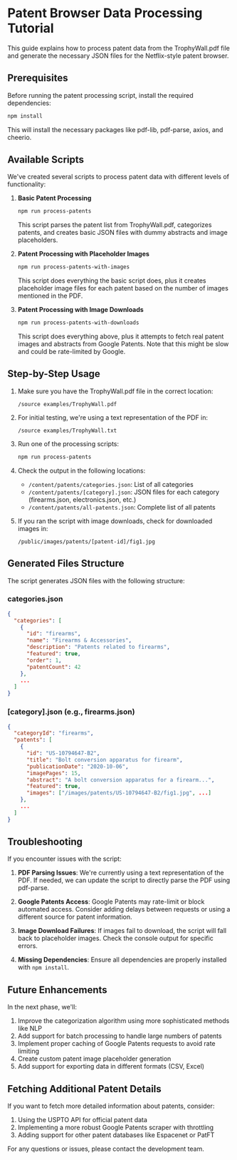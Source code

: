 # Patent Browser Data Processing Tutorial

This guide explains how to process patent data from the TrophyWall.pdf file and generate the necessary JSON files for the Netflix-style patent browser.

## Prerequisites

Before running the patent processing script, install the required dependencies:

```bash
npm install
```

This will install the necessary packages like pdf-lib, pdf-parse, axios, and cheerio.

## Available Scripts

We've created several scripts to process patent data with different levels of functionality:

1. **Basic Patent Processing**
   ```bash
   npm run process-patents
   ```
   This script parses the patent list from TrophyWall.pdf, categorizes patents, and creates basic JSON files with dummy abstracts and image placeholders.

2. **Patent Processing with Placeholder Images**
   ```bash
   npm run process-patents-with-images
   ```
   This script does everything the basic script does, plus it creates placeholder image files for each patent based on the number of images mentioned in the PDF.

3. **Patent Processing with Image Downloads**
   ```bash
   npm run process-patents-with-downloads
   ```
   This script does everything above, plus it attempts to fetch real patent images and abstracts from Google Patents. Note that this might be slow and could be rate-limited by Google.

## Step-by-Step Usage

1. Make sure you have the TrophyWall.pdf file in the correct location:
   ```
   /source examples/TrophyWall.pdf
   ```

2. For initial testing, we're using a text representation of the PDF in:
   ```
   /source examples/TrophyWall.txt
   ```

3. Run one of the processing scripts:
   ```bash
   npm run process-patents
   ```

4. Check the output in the following locations:
   - `/content/patents/categories.json`: List of all categories
   - `/content/patents/[category].json`: JSON files for each category (firearms.json, electronics.json, etc.)
   - `/content/patents/all-patents.json`: Complete list of all patents

5. If you ran the script with image downloads, check for downloaded images in:
   ```
   /public/images/patents/[patent-id]/fig1.jpg
   ```

## Generated Files Structure

The script generates JSON files with the following structure:

### categories.json
```json
{
  "categories": [
    {
      "id": "firearms",
      "name": "Firearms & Accessories",
      "description": "Patents related to firearms",
      "featured": true,
      "order": 1,
      "patentCount": 42
    },
    ...
  ]
}
```

### [category].json (e.g., firearms.json)
```json
{
  "categoryId": "firearms",
  "patents": [
    {
      "id": "US-10794647-B2",
      "title": "Bolt conversion apparatus for firearm",
      "publicationDate": "2020-10-06",
      "imagePages": 15,
      "abstract": "A bolt conversion apparatus for a firearm...",
      "featured": true,
      "images": ["/images/patents/US-10794647-B2/fig1.jpg", ...]
    },
    ...
  ]
}
```

## Troubleshooting

If you encounter issues with the script:

1. **PDF Parsing Issues**: We're currently using a text representation of the PDF. If needed, we can update the script to directly parse the PDF using pdf-parse.

2. **Google Patents Access**: Google Patents may rate-limit or block automated access. Consider adding delays between requests or using a different source for patent information.

3. **Image Download Failures**: If images fail to download, the script will fall back to placeholder images. Check the console output for specific errors.

4. **Missing Dependencies**: Ensure all dependencies are properly installed with `npm install`.

## Future Enhancements

In the next phase, we'll:

1. Improve the categorization algorithm using more sophisticated methods like NLP
2. Add support for batch processing to handle large numbers of patents
3. Implement proper caching of Google Patents requests to avoid rate limiting
4. Create custom patent image placeholder generation
5. Add support for exporting data in different formats (CSV, Excel)

## Fetching Additional Patent Details

If you want to fetch more detailed information about patents, consider:

1. Using the USPTO API for official patent data
2. Implementing a more robust Google Patents scraper with throttling
3. Adding support for other patent databases like Espacenet or PatFT

For any questions or issues, please contact the development team.
